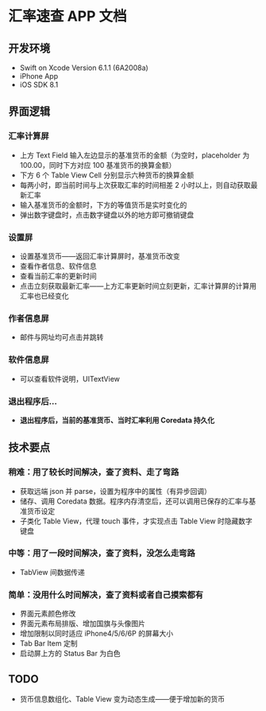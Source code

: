 # 汇率速查 APP 文档

## 开发环境
* Swift on Xcode Version 6.1.1 (6A2008a)
* iPhone App
* iOS SDK 8.1

## 界面逻辑
### 汇率计算屏
* 上方 Text Field 输入左边显示的基准货币的金额（为空时，placeholder 为 100.00，同时下方对应 100 基准货币的换算金额）
* 下方 6 个 Table View Cell 分别显示六种货币的换算金额
* 每两小时，即当前时间与上次获取汇率的时间相差 2 小时以上，则自动获取最新汇率
* 输入基准货币的金额时，下方的等值货币是实时变化的
* 弹出数字键盘时，点击数字键盘以外的地方即可撤销键盘

### 设置屏
* 设置基准货币——返回汇率计算屏时，基准货币改变
* 查看作者信息、软件信息
* 查看当前汇率的更新时间
* 点击立刻获取最新汇率——上方汇率更新时间立刻更新，汇率计算屏的计算用汇率也已经变化

### 作者信息屏
* 邮件与网址均可点击并跳转

### 软件信息屏
* 可以查看软件说明，UITextView

### 退出程序后…
* **退出程序后，当前的基准货币、当时汇率利用 Coredata 持久化**

## 技术要点
### 稍难：用了较长时间解决，查了资料、走了弯路
* 获取远端 json 并 parse，设置为程序中的属性（有异步回调）
* 储存、调用 Coredata 数据。程序内存清空后，还可以调用已保存的汇率与基准货币设定
* 子类化 Table View，代理 touch 事件，才实现点击 Table View 时隐藏数字键盘

### 中等：用了一段时间解决，查了资料，没怎么走弯路
* TabView 间数据传递

### 简单：没用什么时间解决，查了资料或者自己摸索都有
* 界面元素颜色修改
* 界面元素布局排版、增加国旗与头像图片
* 增加限制以同时适应 iPhone4/5/6/6P 的屏幕大小
* Tab Bar Item 定制
* 启动屏上方的 Status Bar 为白色

## TODO
* 货币信息数组化、Table View 变为动态生成——便于增加新的货币